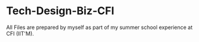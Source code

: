 # Tech-Design-Biz-CFI
All Files are prepared by myself as part of my summer school experience at CFI (IIT'M).
